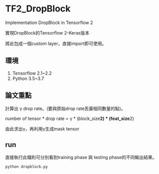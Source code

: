 # TF2_DropBlock
Implementation DropBlock in Tensorflow 2

實現DropBlock的Tensorflow 2-Keras版本

將此包成一個custom layer，直接import即可使用。

## 環境

1. Tensorflow 2.1~2.2
2. Python 3.5~3.7

## 論文重點

計算出 γ drop rate。(要與原始drop rate丟棄相同數量的點)。

number of tensor * drop rate = γ * (block_size**2) * (feat_size**2)

由此求出γ，再利用γ生成mask tensor


## run
直接執行此檔則可分別看到training phase 與 testing phase的不同輸出結果。
```bashrc
python dropblock.py
```
